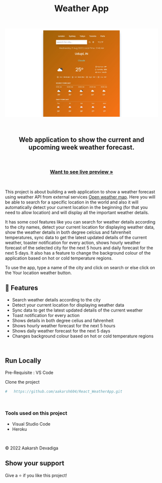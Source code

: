 <h1 align="center">Weather App</h1> 
<br/>

![](./src/assets//weatherApp.png)

<br/>
<h2 align="center">Web application to show the current and upcoming week weather forecast.</h2> 

<br/>

<h3 align="center"><a href="https://incandescent-toffee-012bd4.netlify.app/"><strong>Want to see live preview »</strong></a></h3>

<br/>

This project is about building a web application to show a weather forecast using weather API from external services [Open weather map](https://openweathermap.org/). Here you will be able to search for a specific location in the world and also it will automatically detect your current location in the beginning (for that you need to allow location) and will display all the important weather details.

It has some cool features like you can search for weather details according to the city names, detect your current location for displaying weather data, show the weather details in both degree celcius and fahrenheit temperatures, sync data to get the latest updated details of the current weather, toaster notification for every action, shows hourly weather forecast of the selected city for the next 5 hours and daily forecast for the next 5 days. It also has a feature to change the background colour of the application based on hot or cold temperature regions.

To use the app, type a name of the city and click on search or else click on the Your location weather button.

## 🚀 Features
- Search weather details according to the city
- Detect your current location for displaying weather data
- Sync data to get the latest updated details of the current weather
- Toast notification for every action
- Shows details in both degree celius and fahrenheit
- Shows hourly weather forecast for the next 5 hours
- Shows daily weather forecast for the next 5 days
- Changes background colour based on hot or cold temperature regions


<br/>


## Run Locally

Pre-Requisite : 
VS Code

Clone the project

```bash
#   https://github.com/aakarsh604/React_WeatherApp.git
```

<br/>

### Tools used on this project

- Visual Studio Code
- Heroku

<br/>


© 2022 Aakarsh Devadiga

## Show your support

Give a ⭐️ if you like this project!
